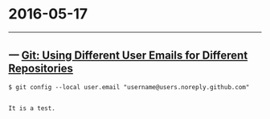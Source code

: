 # 2016-05-17

---

## 一 [Git: Using Different User Emails for Different Repositories](https://orrsella.com/2013/08/10/git-using-different-user-emails-for-different-repositories/)


	$ git config --local user.email "username@users.noreply.github.com"
	
	
	It is a test.